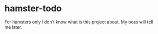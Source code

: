 # hamster-todo
For hamsters only
I don't know what is this project about. My boss will tell me later.
